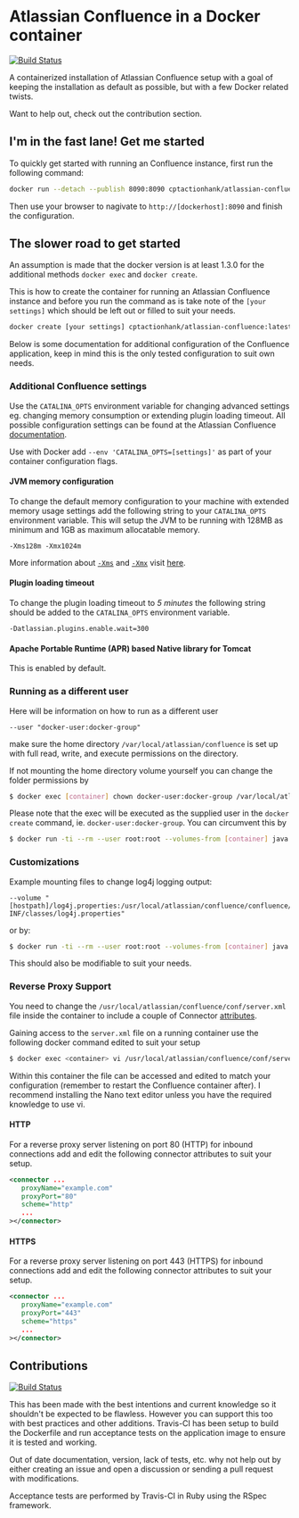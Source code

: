 # Atlassian Confluence in a Docker container

[![Build Status](https://travis-ci.org/cptactionhank/docker-atlassian-confluence.svg)](https://travis-ci.org/cptactionhank/docker-atlassian-confluence)

A containerized installation of Atlassian Confluence setup with a goal of keeping the installation as default as possible, but with a few Docker related twists.

Want to help out, check out the contribution section.

## I'm in the fast lane! Get me started


To quickly get started with running an Confluence instance, first run the following command:
```bash
docker run --detach --publish 8090:8090 cptactionhank/atlassian-confluence:latest
```

Then use your browser to nagivate to `http://[dockerhost]:8090` and finish the configuration.

## The slower road to get started

An assumption is made that the docker version is at least 1.3.0 for the additional methods `docker exec` and `docker create`.

This is how to create the container for running an Atlassian Confluence instance and before you run the command as is take note of the `[your settings]` which should be left out or filled to suit your needs.

```bash
docker create [your settings] cptactionhank/atlassian-confluence:latest
```

Below is some documentation for additional configuration of the Confluence application, keep in mind this is the only tested configuration to suit own needs.

### Additional Confluence settings

Use the `CATALINA_OPTS` environment variable for changing advanced settings eg. changing memory consumption or extending plugin loading timeout. All possible configuration settings can be found at the Atlassian Confluence [documentation]().

Use with Docker add `--env 'CATALINA_OPTS=[settings]'` as part of your container configuration flags.

#### JVM memory configuration

To change the default memory configuration to your machine with extended memory usage settings add the following string to your `CATALINA_OPTS` environment variable. This will setup the JVM to be running with 128MB as minimum and 1GB as maximum allocatable memory.

```
-Xms128m -Xmx1024m
```

More information about [`-Xms`](http://docs.oracle.com/cd/E13150_01/jrockit_jvm/jrockit/jrdocs/refman/optionX.html#wp999528) and [`-Xmx`](http://docs.oracle.com/cd/E13150_01/jrockit_jvm/jrockit/jrdocs/refman/optionX.html#wp999527) visit [here](http://docs.oracle.com/cd/E13150_01/jrockit_jvm/jrockit/jrdocs/refman/optionX.html).

#### Plugin loading timeout

To change the plugin loading timeout to _5 minutes_ the following string should be added to the `CATALINA_OPTS` environment variable.

```
-Datlassian.plugins.enable.wait=300
```

#### Apache Portable Runtime (APR) based Native library for Tomcat

This is enabled by default.

### Running as a different user

Here will be information on how to run as a different user

```
--user "docker-user:docker-group"
```

make sure the home directory `/var/local/atlassian/confluence` is set up with full read, write, and execute permissions on the directory.

If not mounting the home directory volume yourself you can change the folder permissions by

```bash
$ docker exec [container] chown docker-user:docker-group /var/local/atlassian/confluence
```

Please note that the exec will be executed as the supplied user in the `docker create` command, ie. `docker-user:docker-group`. You can circumvent this by

```bash
$ docker run -ti --rm --user root:root --volumes-from [container] java:7 chown docker-user:docker-group /var/local/atlassian/confluence
```

### Customizations

Example mounting files to change log4j logging output:

```
--volume "[hostpath]/log4j.properties:/usr/local/atlassian/confluence/confluence/WEB-INF/classes/log4j.properties"
```

or by:

```bash
$ docker run -ti --rm --user root:root --volumes-from [container] java:7 vi /usr/local/atlassian/confluence/confluence/WEB-INF/classes/log4j.properties
```

This should also be modifiable to suit your needs.

### Reverse Proxy Support

You need to change the `/usr/local/atlassian/confluence/conf/server.xml` file inside the container to include a couple of Connector [attributes](http://tomcat.apache.org/tomcat-8.0-doc/config/http.html#Proxy_Support).

Gaining access to the `server.xml` file on a running container use the following docker command edited to suit your setup

```bash
$ docker exec <container> vi /usr/local/atlassian/confluence/conf/server.xml
```

Within this container the file can be accessed and edited to match your configuration (remember to restart the Confluence container after). I recommend installing the Nano text editor unless you have the required knowledge to use vi.

#### HTTP

For a reverse proxy server listening on port 80 (HTTP) for inbound connections add and edit the following connector attributes to suit your setup.

```xml
<connector ...
   proxyName="example.com"
   proxyPort="80"
   scheme="http"
   ...
></connector>
```

#### HTTPS

For a reverse proxy server listening on port 443 (HTTPS) for inbound connections add and edit the following connector attributes to suit your setup.

```xml
<connector ...
   proxyName="example.com"
   proxyPort="443"
   scheme="https"
   ...
></connector>
```

## Contributions

[![Build Status](https://travis-ci.org/cptactionhank/docker-atlassian-confluence.svg)](https://travis-ci.org/cptactionhank/docker-atlassian-confluence)

This has been made with the best intentions and current knowledge so it shouldn't be expected to be flawless. However you can support this too with best practices and other additions. Travis-CI has been setup to build the Dockerfile and run acceptance tests on the application image to ensure it is tested and working.

Out of date documentation, version, lack of tests, etc. why not help out by either creating an issue and open a discussion or sending a pull request with modifications.

Acceptance tests are performed by Travis-CI in Ruby using the RSpec framework.
